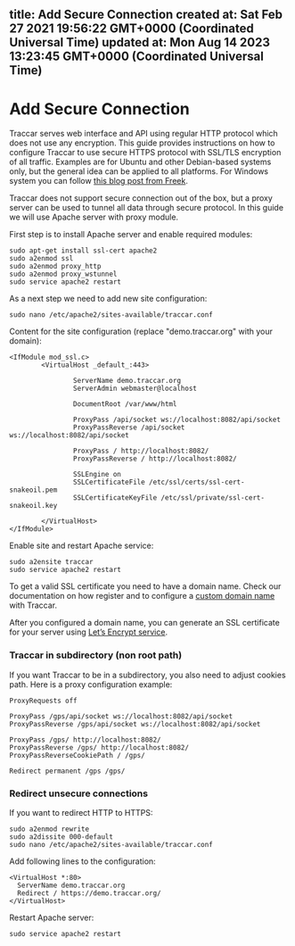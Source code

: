
title: Add Secure Connection
created at: Sat Feb 27 2021 19:56:22 GMT+0000 (Coordinated Universal Time)
updated at: Mon Aug 14 2023 13:23:45 GMT+0000 (Coordinated Universal Time)
---

# Add Secure Connection

Traccar serves web interface and API using regular HTTP protocol which does not use any encryption. This guide provides instructions on how to configure Traccar to use secure HTTPS protocol with SSL/TLS encryption of all traffic. Examples are for Ubuntu and other Debian-based systems only, but the general idea can be applied to all platforms. For Windows system you can follow [this blog post from Freek](https://freek.ws/2017/12/09/tutorial-how-to-secure-traccar-with-ssl-https-for-free-using-iis-and-lets-encrypt-on-windows-server/).

Traccar does not support secure connection out of the box, but a proxy server can be used to tunnel all data through secure protocol. In this guide we will use Apache server with proxy module.

First step is to install Apache server and enable required modules:

    sudo apt-get install ssl-cert apache2
    sudo a2enmod ssl
    sudo a2enmod proxy_http
    sudo a2enmod proxy_wstunnel
    sudo service apache2 restart

As a next step we need to add new site configuration:

    sudo nano /etc/apache2/sites-available/traccar.conf

Content for the site configuration (replace "demo.traccar.org" with your domain):

    <IfModule mod_ssl.c>
            <VirtualHost _default_:443>

                    ServerName demo.traccar.org
                    ServerAdmin webmaster@localhost

                    DocumentRoot /var/www/html

                    ProxyPass /api/socket ws://localhost:8082/api/socket
                    ProxyPassReverse /api/socket ws://localhost:8082/api/socket

                    ProxyPass / http://localhost:8082/
                    ProxyPassReverse / http://localhost:8082/

                    SSLEngine on
                    SSLCertificateFile /etc/ssl/certs/ssl-cert-snakeoil.pem
                    SSLCertificateKeyFile /etc/ssl/private/ssl-cert-snakeoil.key

            </VirtualHost>
    </IfModule>

Enable site and restart Apache service:

    sudo a2ensite traccar
    sudo service apache2 restart

To get a valid SSL certificate you need to have a domain name. Check our documentation on how register and to configure a [custom domain name](https://www.traccar.org/domain-name/) with Traccar.

After you configured a domain name, you can generate an SSL certificate for your server using [Let’s Encrypt service](https://certbot.eff.org/).

### Traccar in subdirectory (non root path)

If you want Traccar to be in a subdirectory, you also need to adjust cookies path. Here is a proxy configuration example:

    ProxyRequests off

    ProxyPass /gps/api/socket ws://localhost:8082/api/socket
    ProxyPassReverse /gps/api/socket ws://localhost:8082/api/socket

    ProxyPass /gps/ http://localhost:8082/
    ProxyPassReverse /gps/ http://localhost:8082/
    ProxyPassReverseCookiePath / /gps/

    Redirect permanent /gps /gps/

### Redirect unsecure connections

If you want to redirect HTTP to HTTPS&#x3A;

    sudo a2enmod rewrite
    sudo a2dissite 000-default
    sudo nano /etc/apache2/sites-available/traccar.conf

Add following lines to the configuration:

    <VirtualHost *:80>
      ServerName demo.traccar.org
      Redirect / https://demo.traccar.org/
    </VirtualHost>

Restart Apache server:

    sudo service apache2 restart

          
